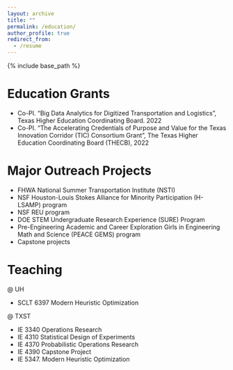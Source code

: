 ```yaml
---
layout: archive
title: ""
permalink: /education/
author_profile: true
redirect_from:
  - /resume
---
```


{% include base_path %}
  
Education Grants
======
* Co-PI. “Big Data Analytics for Digitized Transportation and Logistics”, Texas Higher Education Coordinating Board. 2022
* Co-PI. “The Accelerating Credentials of Purpose and Value for the Texas Innovation Corridor (TIC) Consortium Grant”, The Texas Higher Education Coordinating Board (THECB), 2022
  
Major Outreach Projects
======
* FHWA National Summer Transportation Institute (NSTI)
* NSF Houston-Louis Stokes Alliance for Minority Participation (H-LSAMP) program
* NSF REU program
* DOE STEM Undergraduate Research Experience (SURE) Program
* Pre-Engineering Academic and Career Exploration Girls in Engineering Math and Science (PEACE GEMS) program
* Capstone projects 

Teaching
======
@ UH
* SCLT 6397 Modern Heuristic Optimization
  
@ TXST
* IE 3340 Operations Research
* IE 4310 Statistical Design of Experiments
* IE 4370 Probabilistic Operations Research
* IE 4390 Capstone Project
* IE 5347. Modern Heuristic Optimization

